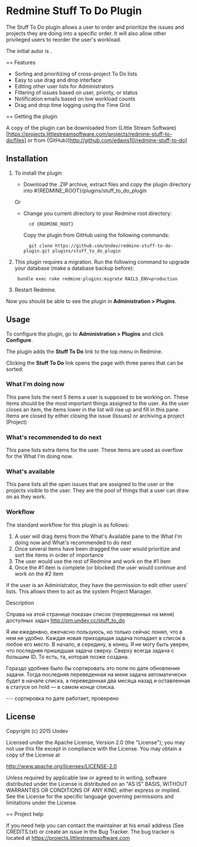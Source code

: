 # Redmine Stuff To Do Plugin

The Stuff To Do plugin allows a user to order and prioritize the issues and projects they are doing into a specific order. It will also allow other privileged users to reorder the user's workload.

The initial autor is []().

== Features

* Sorting and prioritizing of cross-project To Do lists
* Easy to use drag and drop interface
* Editing other user lists for Administrators
* Filtering of issues based on user, priority, or status
* Notification emails based on low workload counts
* Drag and drop time logging using the Time Grid

== Getting the plugin

A copy of the plugin can be downloaded from {Little Stream Software}[https://projects.littlestreamsoftware.com/projects/redmine-stuff-to-do/files] or from {GitHub}[http://github.com/edavis10/redmine-stuff-to-do]


## Installation

1. To install the plugin
    * Download the .ZIP archive, extract files and copy the plugin directory into #{REDMINE_ROOT}/plugins/stuff_to_do_plugin
    
    Or

    * Change you current directory to your Redmine root directory:  

            cd {REDMINE_ROOT}
            
      Copy the plugin from GitHub using the following commands:
      
            git clone https://github.com/Undev/redmine-stuff-to-do-plugin.git plugins/stuff_to_do_plugin
            
2. This plugin requires a migration. Run the following command to upgrade your database (make a database backup before):  

        bundle exec rake redmine:plugins:migrate RAILS_ENV=production
            
3. Restart Redmine.

Now you should be able to see the plugin in **Administration > Plugins**.


## Usage

To configure the plugin, go to **Administration > Plugins** and click **Configure**.

The plugin adds the **Stuff To Do** link to the top menu in Redmine.

Clicking the **Stuff To Do** link opens the page with three panes that can be sorted:

### What I'm doing now

This pane lists the next 5 items a user is supposed to be working on.  These items should be the *most* important things assigned to the user.  As the user closes an item, the items lower in the list will rise up and fill in this pane.  Items are closed by either closing the issue (Issues) or archiving a project (Project)

### What's recommended to do next

This pane lists extra items for the user.  These items are used as overflow for the What I'm doing now.

### What's available

This pane lists all the open issues that are assigned to the user or the projects visible to the user.  They are the pool of things that a user can draw on as they work.

### Workflow

The standard workflow for this plugin is as follows:

1. A user will drag items from the What's Available pane to the What I'm doing now and What's recommended to do next
2. Once several items have been dragged the user would prioritize and sort the items in order of importance
3. The user would use the rest of Redmine and work on the #1 item
4. Once the #1 item is complete (or blocked) the user would continue and work on the #2 item

If the user is an Administrator, they have the permission to edit other users' lists.  This allows them to act as the system Project Manager.


Description

Справа на этой странице показан список (переведенных на меня) доступных задач
http://pm.undev.cc/stuff_to_do

Я им ежеденвно, ежечасно пользуюсь, но только сейчас понял, что в нем не удобно.
Каждая новая приходящая задача попадает в список в любое его место. В начало, в середину, в конец.
Я не могу быть уверен, что последняя пришедшая задача сверху. Сверху всегда задача с большим ID. То есть, та, которая позже создана.

Гораздо удобнее было бы сортировать это поле по дате обновления задачи.
Тогда последняя переведенная на меня задача автоматически будет в начале списка, а переведенная два месяца назад и оставленная в статусе on hold — в самом конце списка.

--- сортировка по дате работает, проверено

## License

Copyright (c) 2015 Undev

Licensed under the Apache License, Version 2.0 (the "License");
you may not use this file except in compliance with the License.
You may obtain a copy of the License at

http://www.apache.org/licenses/LICENSE-2.0

Unless required by applicable law or agreed to in writing, software
distributed under the License is distributed on an "AS IS" BASIS,
WITHOUT WARRANTIES OR CONDITIONS OF ANY KIND, either express or implied.
See the License for the specific language governing permissions and
limitations under the License.

== Project help

If you need help you can contact the maintainer at his email address (See CREDITS.txt) or create an issue in the Bug Tracker.  The bug tracker is located at  https://projects.littlestreamsoftware.com

